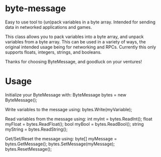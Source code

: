 # byte-message
 Easy to use tool to (un)pack variables in a byte array. Intended for sending data in networked applications and games.

This class allows you to pack variables into a byte array, and unpack variables from a byte array.
This can be used in a variety of ways, the original intended usage being for networking and RPCs.
Currently this only supports floats, integers, strings, and booleans.

Thanks for choosing ByteMessage, and goodluck on your ventures!

# Usage
Initialize your ByteMessage with:
	ByteMessage bytes = new ByteMessage();

Write variables to the message using:
	bytes.Write(myVariable);

Read variables from the message using:
	int myInt = bytes.ReadInt();
	float myFloat = bytes.ReadFloat();
	bool myBool = bytes.ReadBool();
	string myString = bytes.ReadString();

Get/Set/Reset the message using:
	byte[] myMessage = bytes.GetMessage();
	bytes.SetMessage(myMessage);
	bytes.ResetMessage();